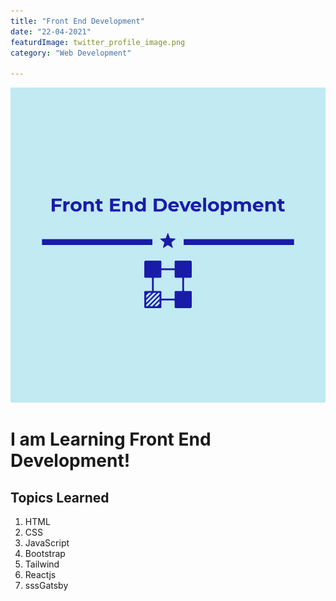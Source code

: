 ```yaml
---
title: "Front End Development"
date: "22-04-2021"
featurdImage: twitter_profile_image.png
category: "Web Development"

---
```

![front End](./twitter_profile_image.png)

# I am Learning Front End Development!

## Topics Learned
1. HTML
2. CSS
3. JavaScript
4. Bootstrap
5. Tailwind
6. Reactjs
7. sssGatsby